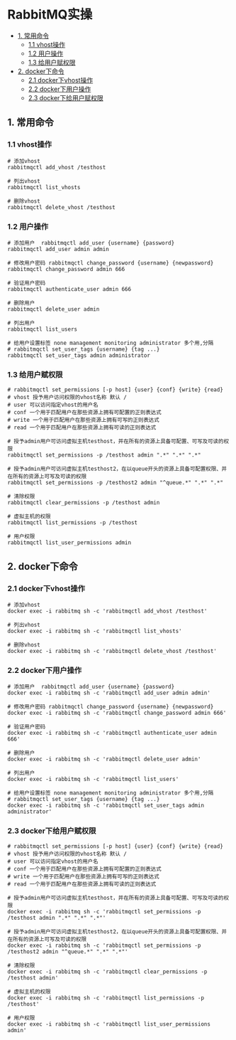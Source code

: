 # RabbitMQ实操

  * [1\. 常用命令](#1-%E5%B8%B8%E7%94%A8%E5%91%BD%E4%BB%A4)
    * [1\.1 vhost操作](#11-vhost%E6%93%8D%E4%BD%9C)
    * [1\.2 用户操作](#12-%E7%94%A8%E6%88%B7%E6%93%8D%E4%BD%9C)
    * [1\.3 给用户赋权限](#13-%E7%BB%99%E7%94%A8%E6%88%B7%E8%B5%8B%E6%9D%83%E9%99%90)
  * [2\. docker下命令](#2-docker%E4%B8%8B%E5%91%BD%E4%BB%A4)
    * [2\.1 docker下vhost操作](#21-docker%E4%B8%8Bvhost%E6%93%8D%E4%BD%9C)
    * [2\.2 docker下用户操作](#22-docker%E4%B8%8B%E7%94%A8%E6%88%B7%E6%93%8D%E4%BD%9C)
    * [2\.3 docker下给用户赋权限](#23-docker%E4%B8%8B%E7%BB%99%E7%94%A8%E6%88%B7%E8%B5%8B%E6%9D%83%E9%99%90)

## 1. 常用命令

### 1.1 vhost操作

````shell
# 添加vhost
rabbitmqctl add_vhost /testhost

# 列出vhost
rabbitmqctl list_vhosts

# 删除vhost
rabbitmqctl delete_vhost /testhost
````

### 1.2 用户操作

````shell
# 添加用户  rabbitmqctl add_user {username} {password}
rabbitmqctl add_user admin admin

# 修改用户密码 rabbitmqctl change_password {username} {newpassword}
rabbitmqctl change_password admin 666

# 验证用户密码
rabbitmqctl authenticate_user admin 666

# 删除用户
rabbitmqctl delete_user admin

# 列出用户
rabbitmqctl list_users

# 给用户设置标签 none management monitoring administrator 多个用,分隔
# rabbitmqctl set_user_tags {username} {tag ...}
rabbitmqctl set_user_tags admin administrator
````

### 1.3 给用户赋权限

````shell
# rabbitmqctl set_permissions [-p host] {user} {conf} {write} {read}
# vhost 授予用户访问权限的vhost名称 默认 /
# user 可以访问指定vhost的用户名
# conf 一个用于匹配用户在那些资源上拥有可配置的正则表达式
# write 一个用于匹配用户在那些资源上拥有可写的正则表达式
# read 一个用于匹配用户在那些资源上拥有可读的正则表达式

# 授予admin用户可访问虚拟主机testhost，并在所有的资源上具备可配置、可写及可读的权限
rabbitmqctl set_permissions -p /testhost admin ".*" ".*" ".*"

# 授予admin用户可访问虚拟主机testhost2，在以queue开头的资源上具备可配置权限、并在所有的资源上可写及可读的权限
rabbitmqctl set_permissions -p /testhost2 admin "^queue.*" ".*" ".*"

# 清除权限
rabbitmqctl clear_permissions -p /testhost admin

# 虚拟主机的权限
rabbitmqctl list_permissions -p /testhost

# 用户权限
rabbitmqctl list_user_permissions admin
````

## 2. docker下命令

### 2.1 docker下vhost操作

```shell
# 添加vhost
docker exec -i rabbitmq sh -c 'rabbitmqctl add_vhost /testhost'

# 列出vhost
docker exec -i rabbitmq sh -c 'rabbitmqctl list_vhosts'

# 删除vhost
docker exec -i rabbitmq sh -c 'rabbitmqctl delete_vhost /testhost'
```

### 2.2 docker下用户操作

```shell
# 添加用户  rabbitmqctl add_user {username} {password}
docker exec -i rabbitmq sh -c 'rabbitmqctl add_user admin admin'

# 修改用户密码 rabbitmqctl change_password {username} {newpassword}
docker exec -i rabbitmq sh -c 'rabbitmqctl change_password admin 666'

# 验证用户密码
docker exec -i rabbitmq sh -c 'rabbitmqctl authenticate_user admin 666'

# 删除用户
docker exec -i rabbitmq sh -c 'rabbitmqctl delete_user admin'

# 列出用户
docker exec -i rabbitmq sh -c 'rabbitmqctl list_users'

# 给用户设置标签 none management monitoring administrator 多个用,分隔
# rabbitmqctl set_user_tags {username} {tag ...}
docker exec -i rabbitmq sh -c 'rabbitmqctl set_user_tags admin administrator'
```

### 2.3 docker下给用户赋权限

```shell
# rabbitmqctl set_permissions [-p host] {user} {conf} {write} {read}
# vhost 授予用户访问权限的vhost名称 默认 /
# user 可以访问指定vhost的用户名
# conf 一个用于匹配用户在那些资源上拥有可配置的正则表达式
# write 一个用于匹配用户在那些资源上拥有可写的正则表达式
# read 一个用于匹配用户在那些资源上拥有可读的正则表达式

# 授予admin用户可访问虚拟主机testhost，并在所有的资源上具备可配置、可写及可读的权限
docker exec -i rabbitmq sh -c 'rabbitmqctl set_permissions -p /testhost admin ".*" ".*" ".*"'

# 授予admin用户可访问虚拟主机testhost2，在以queue开头的资源上具备可配置权限、并在所有的资源上可写及可读的权限
docker exec -i rabbitmq sh -c 'rabbitmqctl set_permissions -p /testhost2 admin "^queue.*" ".*" ".*"'

# 清除权限
docker exec -i rabbitmq sh -c 'rabbitmqctl clear_permissions -p /testhost admin'

# 虚拟主机的权限
docker exec -i rabbitmq sh -c 'rabbitmqctl list_permissions -p /testhost'

# 用户权限
docker exec -i rabbitmq sh -c 'rabbitmqctl list_user_permissions admin'
```


